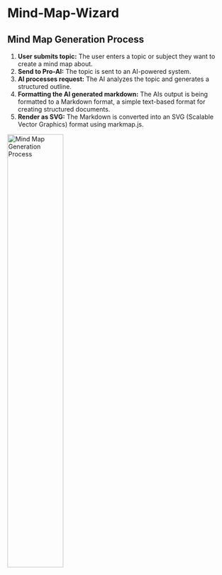 # Mind-Map-Wizard

## Mind Map Generation Process

1. **User submits topic:** The user enters a topic or subject they want to create a mind map about.
2. **Send to Pro-AI:** The topic is sent to an AI-powered system.
3. **AI processes request:**
    The AI analyzes the topic and generates a structured outline.
4. **Formatting the AI generated markdown:**
    The AIs output is being formatted to a Markdown format, a simple text-based format for creating structured documents.
5. **Render as SVG:** The Markdown is converted into an SVG (Scalable Vector Graphics) format using markmap.js.

<img src="https://raw.githubusercontent.com/linus-sch/Mind-Map-Wizard/refs/heads/main/generation-process.jpg" alt="Mind Map Generation Process" style="width: 50%;">
